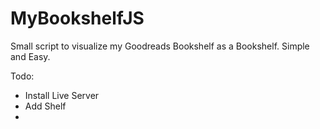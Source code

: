 # MyBookshelfJS

Small script to visualize my Goodreads Bookshelf as a Bookshelf. Simple and Easy. 

Todo: 

- Install Live Server
- Add Shelf
- 
